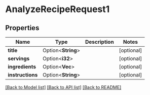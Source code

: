 # AnalyzeRecipeRequest1

## Properties

Name | Type | Description | Notes
------------ | ------------- | ------------- | -------------
**title** | Option<**String**> |  | [optional]
**servings** | Option<**i32**> |  | [optional]
**ingredients** | Option<**Vec<String>**> |  | [optional]
**instructions** | Option<**String**> |  | [optional]

[[Back to Model list]](../README.md#documentation-for-models) [[Back to API list]](../README.md#documentation-for-api-endpoints) [[Back to README]](../README.md)


